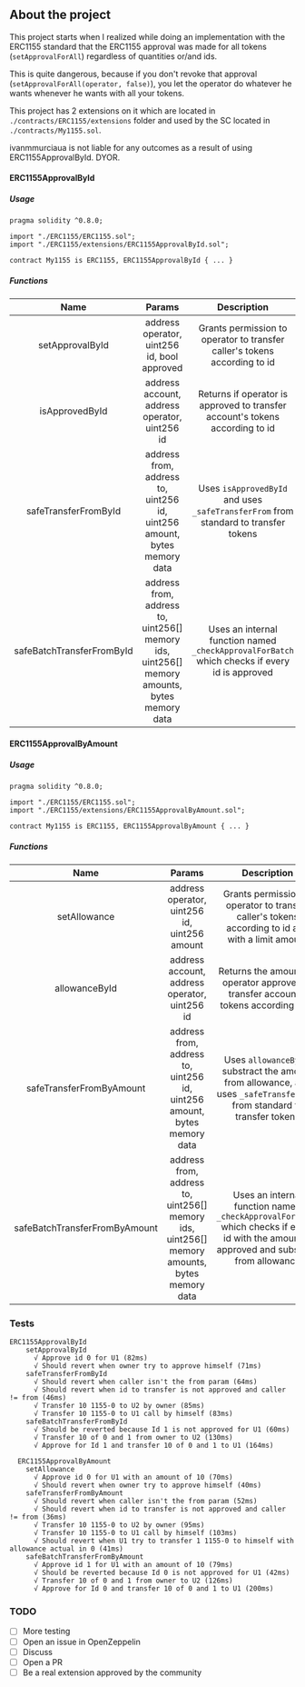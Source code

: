 ## About the project

This project starts when I realized while doing an implementation with the ERC1155 standard that the ERC1155 approval was made for all tokens (`setApprovalForAll`) regardless of quantities or/and ids.

This is quite dangerous, because if you don't revoke that approval (`setApprovalForAll(operator, false)`), you let the operator do whatever he wants whenever he wants with all your tokens.

This project has 2 extensions on it which are located in `./contracts/ERC1155/extensions` folder and used by the SC located in `./contracts/My1155.sol`.

ivanmmurciaua is not liable for any outcomes as a result of using ERC1155ApprovalById. DYOR.

#### ERC1155ApprovalById

##### Usage

```solidity
pragma solidity ^0.8.0;

import "./ERC1155/ERC1155.sol";
import "./ERC1155/extensions/ERC1155ApprovalById.sol";

contract My1155 is ERC1155, ERC1155ApprovalById { ... }
```

##### Functions

| Name         | Params | Description |
|:--------------:|:-----:|:------------:|
| setApprovalById | address operator, uint256 id, bool approved | Grants permission to operator to transfer caller's tokens according to id |
| isApprovedById | address account, address operator, uint256 id | Returns if operator is approved to transfer account's tokens according to id |
| safeTransferFromById | address from, address to, uint256 id, uint256 amount, bytes memory data | Uses `isApprovedById` and uses `_safeTransferFrom` from standard to transfer tokens |
| safeBatchTransferFromById | address from, address to, uint256[] memory ids, uint256[] memory amounts, bytes memory data | Uses an internal function named `_checkApprovalForBatch` which checks if every id is approved |


#### ERC1155ApprovalByAmount

##### Usage

```solidity
pragma solidity ^0.8.0;

import "./ERC1155/ERC1155.sol";
import "./ERC1155/extensions/ERC1155ApprovalByAmount.sol";

contract My1155 is ERC1155, ERC1155ApprovalByAmount { ... }
```

##### Functions

| Name         | Params | Description |
|:--------------:|:-----:|:------------:|
| setAllowance | address operator, uint256 id, uint256 amount | Grants permission to operator to transfer caller's tokens according to id and with a limit amount |
| allowanceById | address account, address operator, uint256 id | Returns the amount for operator approved to transfer account's tokens according to id |
| safeTransferFromByAmount | address from, address to, uint256 id, uint256 amount, bytes memory data | Uses `allowanceById`, substract the amount from allowance, and uses `_safeTransferFrom` from standard to transfer tokens |
| safeBatchTransferFromByAmount | address from, address to, uint256[] memory ids, uint256[] memory amounts, bytes memory data | Uses an internal function named `_checkApprovalForBatch` which checks if every id with the amount is approved and substract from allowance |

### Tests

```
ERC1155ApprovalById
    setApprovalById  
      √ Approve id 0 for U1 (82ms)
      √ Should revert when owner try to approve himself (71ms)
    safeTransferFromById
      √ Should revert when caller isn't the from param (64ms)
      √ Should revert when id to transfer is not approved and caller != from (46ms)
      √ Transfer 10 1155-0 to U2 by owner (85ms)
      √ Transfer 10 1155-0 to U1 call by himself (83ms)
    safeBatchTransferFromById
      √ Should be reverted because Id 1 is not approved for U1 (60ms)
      √ Transfer 10 of 0 and 1 from owner to U2 (130ms)
      √ Approve for Id 1 and transfer 10 of 0 and 1 to U1 (164ms)

  ERC1155ApprovalByAmount
    setAllowance
      √ Approve id 0 for U1 with an amount of 10 (70ms)
      √ Should revert when owner try to approve himself (40ms)
    safeTransferFromByAmount
      √ Should revert when caller isn't the from param (52ms)
      √ Should revert when id to transfer is not approved and caller != from (36ms)
      √ Transfer 10 1155-0 to U2 by owner (95ms)
      √ Transfer 10 1155-0 to U1 call by himself (103ms)
      √ Should revert when U1 try to transfer 1 1155-0 to himself with allowance actual in 0 (41ms)
    safeBatchTransferFromByAmount
      √ Approve id 1 for U1 with an amount of 10 (79ms)
      √ Should be reverted because Id 0 is not approved for U1 (42ms)
      √ Transfer 10 of 0 and 1 from owner to U2 (126ms)
      √ Approve for Id 0 and transfer 10 of 0 and 1 to U1 (200ms)
```

### TODO

- [ ] More testing
- [ ] Open an issue in OpenZeppelin
- [ ] Discuss
- [ ] Open a PR
- [ ] Be a real extension approved by the community
